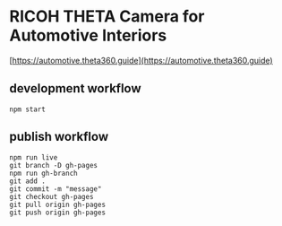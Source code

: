 # RICOH THETA Camera for Automotive Interiors

[https://automotive.theta360.guide](https://automotive.theta360.guide)

## development workflow

`npm start`

## publish workflow

```text
npm run live
git branch -D gh-pages
npm run gh-branch
git add .
git commit -m "message"
git checkout gh-pages
git pull origin gh-pages
git push origin gh-pages
```